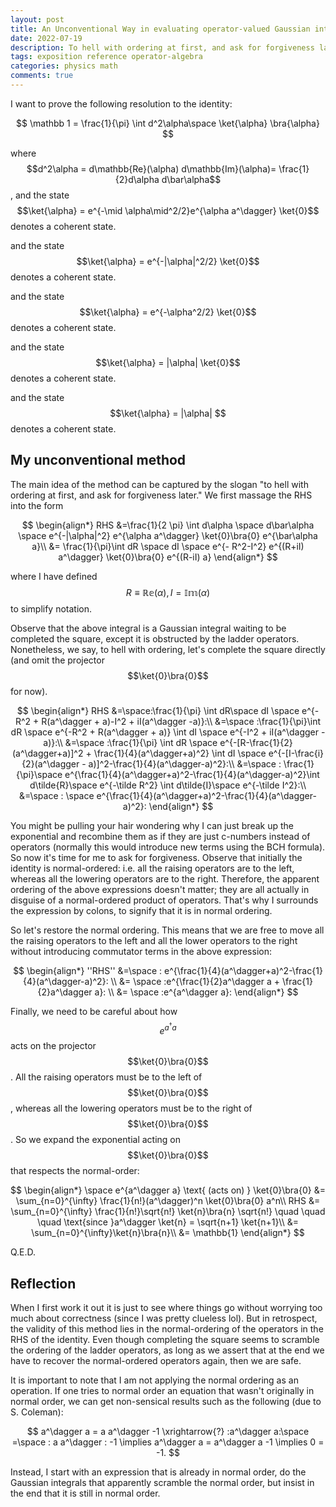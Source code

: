 ```yaml
---
layout: post
title: An Unconventional Way in evaluating operator-valued Gaussian integrals
date: 2022-07-19
description: To hell with ordering at first, and ask for forgiveness later.
tags: exposition reference operator-algebra
categories: physics math
comments: true
---
```



I want to prove the following resolution to the identity: 

$$
\mathbb 1 = \frac{1}{\pi} \int d^2\alpha\space \ket{\alpha} \bra{\alpha} 
$$

where $$d^2\alpha = d\mathbb{Re}(\alpha) d\mathbb{Im}(\alpha)= \frac{1}{2}d\alpha d\bar\alpha$$, and the state $$\ket{\alpha} = e^{-\mid \alpha\mid^2/2}e^{\alpha a^\dagger} \ket{0}$$ denotes a coherent state.

and the state $$\ket{\alpha} = e^{-|\alpha|^2/2} \ket{0}$$ denotes a coherent state.

and the state $$\ket{\alpha} = e^{-\alpha^2/2} \ket{0}$$ denotes a coherent state.

and the state $$\ket{\alpha} = |\alpha| \ket{0}$$ denotes a coherent state.

and the state $$\ket{\alpha} = |\alpha| $$ denotes a coherent state.


## My unconventional method

The main idea of the method can be captured by the slogan "to hell with ordering at first, and ask for forgiveness later." We first massage the RHS into the form

$$
\begin{align*}
RHS &=\frac{1}{2 \pi} \int d\alpha \space d\bar\alpha \space e^{-|\alpha|^2} e^{\alpha a^\dagger} \ket{0}\bra{0} e^{\bar\alpha a}\\
&= \frac{1}{\pi}\int  dR \space dI \space e^{- R^2-I^2} e^{(R+iI) a^\dagger} \ket{0}\bra{0} e^{(R-iI) a}
\end{align*}
$$

where I have defined $$R\equiv \mathbb{Re}(\alpha), I=\mathbb{Im}(\alpha)$$ to simplify notation.

Observe that the above integral is a Gaussian integral waiting to be completed the square, except it is obstructed by the ladder operators. Nonetheless, we say, to hell with ordering, let's complete the square directly (and omit the projector $$\ket{0}\bra{0}$$ for now). 

$$
\begin{align*}
RHS &=\space:\frac{1}{\pi} \int dR\space dI \space e^{-R^2 + R(a^\dagger + a)-I^2 + iI(a^\dagger -a)}:\\
&=\space :\frac{1}{\pi}\int dR \space e^{-R^2 + R(a^\dagger + a)} \int dI \space e^{-I^2 + iI(a^\dagger -a)}:\\
&=\space :\frac{1}{\pi} \int dR \space e^{-[R-\frac{1}{2}(a^\dagger+a)]^2 + \frac{1}{4}(a^\dagger+a)^2} \int dI \space e^{-[I-\frac{i}{2}(a^\dagger - a)]^2-\frac{1}{4}(a^\dagger-a)^2}:\\
&=\space : \frac{1}{\pi}\space e^{\frac{1}{4}(a^\dagger+a)^2-\frac{1}{4}(a^\dagger-a)^2}\int d\tilde{R}\space e^{-\tilde R^2} \int d\tilde{I}\space e^{-\tilde I^2}:\\
&=\space : \space e^{\frac{1}{4}(a^\dagger+a)^2-\frac{1}{4}(a^\dagger-a)^2}:
\end{align*}
$$

You might be pulling your hair wondering why I can just break up the exponential and recombine them as if they are just c-numbers instead of operators (normally this would introduce new terms using the BCH formula). So now it's time for me to ask for forgiveness. Observe that initially the identity is normal-ordered: i.e. all the raising operators are to the left, whereas all the lowering operators are to the right. Therefore, the apparent ordering of the above expressions doesn't matter; they are all actually in disguise of a normal-ordered product of operators. That's why I surrounds the expression by colons, to signify that it is in normal ordering.

So let's restore the normal ordering. This means that we are free to move all the raising operators to the left and all the lower operators to the right without introducing commutator terms in the above expression: 

$$
\begin{align*}
''RHS'' &=\space : e^{\frac{1}{4}(a^\dagger+a)^2-\frac{1}{4}(a^\dagger-a)^2}: \\
&= \space :e^{\frac{1}{2}a^\dagger a + \frac{1}{2}a^\dagger a}: \\
&= \space :e^{a^\dagger a}:
\end{align*}
$$

Finally, we need to be careful about how $$e^{a^\dagger a}$$ acts on the projector $$\ket{0}\bra{0}$$. All the raising operators must be to the left of $$\ket{0}\bra{0}$$, whereas all the lowering operators must be to the right of $$\ket{0}\bra{0}$$. So we expand the exponential acting on $$\ket{0}\bra{0}$$ that respects the normal-order:

$$
\begin{align*}
\space e^{a^\dagger a} \text{ (acts on) } \ket{0}\bra{0} &=  \sum_{n=0}^{\infty} \frac{1}{n!}(a^\dagger)^n \ket{0}\bra{0} a^n\\
RHS &=  \sum_{n=0}^{\infty} \frac{1}{n!}\sqrt{n!} \ket{n}\bra{n} \sqrt{n!} \quad \quad \quad \text{since }a^\dagger \ket{n} = \sqrt{n+1} \ket{n+1}\\
&=  \sum_{n=0}^{\infty}\ket{n}\bra{n}\\
&= \mathbb{1}
\end{align*}
$$

Q.E.D.

## Reflection

When I first work it out it is just to see where things go without worrying too much about correctness (since I was pretty clueless lol). But in retrospect, the validity of this method lies in the normal-ordering of the operators in the RHS of the identity. Even though completing the square seems to scramble the ordering of the ladder operators, as long as we assert that at the end we have to recover the normal-ordered operators again, then we are safe. 

It is important to note that I am not applying the normal ordering as an operation. If one tries to normal order an equation that wasn't originally in normal order, we can get non-sensical results such as the following (due to S. Coleman):

$$
a^\dagger a = a a^\dagger -1  \xrightarrow{?} :a^\dagger a:\space =\space : a a^\dagger : -1 \implies a^\dagger a = a^\dagger a -1 \implies 0 = -1.
$$

Instead, I start with an expression that is already in normal order, do the Gaussian integrals that apparently scramble the normal order, but insist in the end that it is still in normal order.

